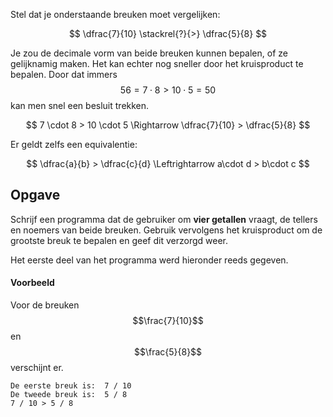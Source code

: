Stel dat je onderstaande breuken moet vergelijken:

$$
\dfrac{7}{10} \stackrel{?}{>} \dfrac{5}{8}
$$

Je zou de decimale vorm van beide breuken kunnen bepalen, of ze gelijknamig maken. Het kan echter nog sneller door het kruisproduct te bepalen. Door dat immers $$ 56 = 7 \cdot 8 > 10 \cdot 5 = 50$$ kan men snel een besluit trekken.

$$
 7 \cdot 8 > 10 \cdot 5 \Rightarrow \dfrac{7}{10} > \dfrac{5}{8}
$$

Er geldt zelfs een equivalentie:

$$
\dfrac{a}{b} > \dfrac{c}{d} \Leftrightarrow a\cdot d > b\cdot c
$$

## Opgave
Schrijf een programma dat de gebruiker om **vier getallen** vraagt, de tellers en noemers van beide breuken. Gebruik vervolgens het kruisproduct om de grootste breuk te bepalen en geef dit verzorgd weer.

Het eerste deel van het programma werd hieronder reeds gegeven.

#### Voorbeeld
Voor de breuken $$\frac{7}{10}$$ en $$\frac{5}{8}$$ verschijnt er.
```
De eerste breuk is:  7 / 10
De tweede breuk is:  5 / 8
7 / 10 > 5 / 8
```